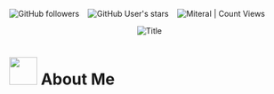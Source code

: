<img alt="GitHub followers" src="https://img.shields.io/github/followers/MiteraI?style=social"> &nbsp;&nbsp; <img alt="GitHub User's stars" src="https://img.shields.io/github/stars/MiteraI?style=social"> &nbsp;&nbsp; <img alt="MiteraI | Count Views" src="https://komarev.com/ghpvc/?username=MiteraI&color=6db33f"/>

<div align="center">
    <img src = "https://readme-typing-svg.herokuapp.com?font=Fira+Code&size=28&pause=1000&color=6DB33F&width=435&lines=Heyy%2C+the+name+is+Anh+Kiet;Welcome+to+my+profile!" alt ="Title">
    </img>
</div>

# <img src="https://raw.githubusercontent.com/nixin72/nixin72/master/wave.gif" width="50px" height="50px"></img> About Me
